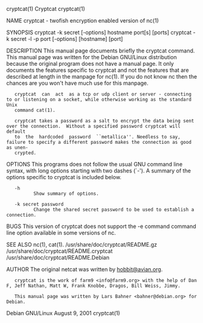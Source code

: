 cryptcat(1)                                                          Cryptcat                                                          cryptcat(1)

NAME
       cryptcat - twofish encryption enabled version of nc(1)

SYNOPSIS
       cryptcat -k secret [-options] hostname port[s] [ports]
       cryptcat -k secret -l -p port [-options] [hostname] [port]

DESCRIPTION
       This  manual  page  documents briefly the cryptcat command.  This manual page was written for the Debian GNU/Linux distribution because the
       original program does not have a manual page. It only documents the features specific to cryptcat and not the features that  are  described
       at length in the manpage for nc(1).
       If you do not know nc then the chances are you won't have much use for this manpage.

       cryptcat  can  act  as a tcp or udp client or server - connecting to or listening on a socket, while otherwise working as the standard Unix
       command cat(1).

       cryptcat takes a password as a salt to encrypt the data being sent over the connection.  Without a specified password cryptcat will default
       to  the  hardcoded  password  ``metallica''. Needless to say, failure to specify a different password makes the connection as good as unen‐
       crypted.

OPTIONS
       This programs does not follow the usual GNU command line syntax, with long options starting with  two  dashes  (`-').   A  summary  of  the
       options specific to cryptcat is included below.

       -h
              Show summary of options.

       -k secret password
              Change the shared secret password to be used to establish a connection.

BUGS
       This version of cryptcat does not support the -e command command line option available in some versions of nc.

SEE ALSO
       nc(1), cat(1).
       /usr/share/doc/cryptcat/README.gz
       /usr/share/doc/cryptcat/README.cryptcat
       /usr/share/doc/cryptcat/README.Debian

AUTHOR
       The original netcat was written by hobbit@avian.org.

       cryptcat is the work of farm9 <info@farm9.org> with the help of Dan F, Jeff Nathan, Matt W, Frank Knobbe, Dragos, Bill Weiss, Jimmy.

       This manual page was written by Lars Bahner <bahner@debian.org> for Debian.

Debian GNU/Linux                                                  August 9, 2001                                                       cryptcat(1)
